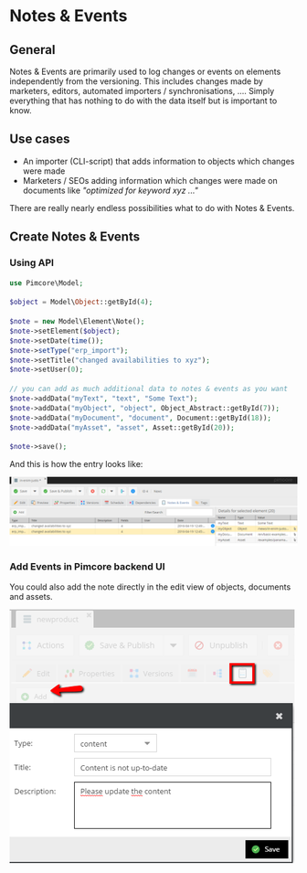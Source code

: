 # Notes & Events

## General
Notes & Events are primarily used to log changes or events on elements independently from the versioning.
This includes changes made by marketers, editors, automated importers / synchronisations, .... 
Simply everything that has nothing to do with the data itself but is important to know. 

## Use cases

* An importer (CLI-script) that adds information to objects which changes were made
* Marketers / SEOs adding information which changes were made on documents like *"optimized for keyword xyz ..."*

There are really nearly endless possibilities what to do with Notes & Events.

## Create Notes & Events

### Using API

```php
use Pimcore\Model;
  
$object = Model\Object::getById(4);
 
$note = new Model\Element\Note();
$note->setElement($object);
$note->setDate(time());
$note->setType("erp_import");
$note->setTitle("changed availabilities to xyz");
$note->setUser(0);
 
// you can add as much additional data to notes & events as you want
$note->addData("myText", "text", "Some Text");
$note->addData("myObject", "object", Object_Abstract::getById(7));
$note->addData("myDocument", "document", Document::getById(18));
$note->addData("myAsset", "asset", Asset::getById(20));
 
$note->save();
```

And this is how the entry looks like:

![Notes & events - the grid preview](../img/notesandevents_preview.png)


### Add Events in Pimcore backend UI

You could also add the note directly in the edit view of objects, documents and assets.

![Notes & events - add a note manually](../img/notesandevents_add_note.png)